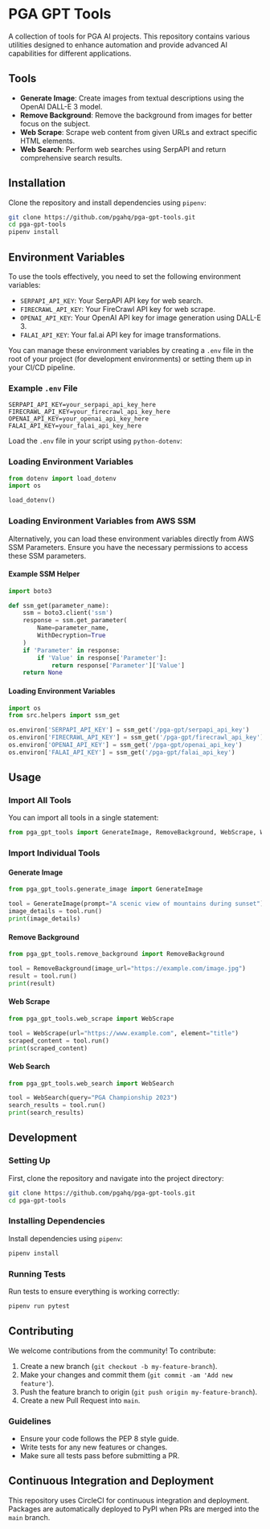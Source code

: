 # PGA GPT Tools

A collection of tools for PGA AI projects. This repository contains various utilities designed to enhance automation and provide advanced AI capabilities for different applications.

## Tools

- **Generate Image**: Create images from textual descriptions using the OpenAI DALL-E 3 model.
- **Remove Background**: Remove the background from images for better focus on the subject.
- **Web Scrape**: Scrape web content from given URLs and extract specific HTML elements.
- **Web Search**: Perform web searches using SerpAPI and return comprehensive search results.

## Installation

Clone the repository and install dependencies using `pipenv`:

```bash
git clone https://github.com/pgahq/pga-gpt-tools.git
cd pga-gpt-tools
pipenv install
```

## Environment Variables

To use the tools effectively, you need to set the following environment variables:

- `SERPAPI_API_KEY`: Your SerpAPI API key for web search.
- `FIRECRAWL_API_KEY`: Your FireCrawl API key for web scrape.
- `OPENAI_API_KEY`: Your OpenAI API key for image generation using DALL-E 3.
- `FALAI_API_KEY`: Your fal.ai API key for image transformations.

You can manage these environment variables by creating a `.env` file in the root of your project (for development environments) or setting them up in your CI/CD pipeline.

### Example `.env` File

```plaintext
SERPAPI_API_KEY=your_serpapi_api_key_here
FIRECRAWL_API_KEY=your_firecrawl_api_key_here
OPENAI_API_KEY=your_openai_api_key_here
FALAI_API_KEY=your_falai_api_key_here
```

Load the `.env` file in your script using `python-dotenv`:

### Loading Environment Variables

```python
from dotenv import load_dotenv
import os

load_dotenv()
```

### Loading Environment Variables from AWS SSM

Alternatively, you can load these environment variables directly from AWS SSM Parameters. Ensure you have the necessary permissions to access these SSM parameters.

#### Example SSM Helper
```python
import boto3

def ssm_get(parameter_name):
    ssm = boto3.client('ssm')
    response = ssm.get_parameter(
        Name=parameter_name,
        WithDecryption=True
    )
    if 'Parameter' in response:
        if 'Value' in response['Parameter']:
            return response['Parameter']['Value']
    return None
```

#### Loading Environment Variables

```python
import os
from src.helpers import ssm_get

os.environ['SERPAPI_API_KEY'] = ssm_get('/pga-gpt/serpapi_api_key')
os.environ['FIRECRAWL_API_KEY'] = ssm_get('/pga-gpt/firecrawl_api_key')
os.environ['OPENAI_API_KEY'] = ssm_get('/pga-gpt/openai_api_key')
os.environ['FALAI_API_KEY'] = ssm_get('/pga-gpt/falai_api_key')
```

## Usage

### Import All Tools
You can import all tools in a single statement:

```python
from pga_gpt_tools import GenerateImage, RemoveBackground, WebScrape, WebSearch
```

### Import Individual Tools

#### Generate Image
```python
from pga_gpt_tools.generate_image import GenerateImage

tool = GenerateImage(prompt="A scenic view of mountains during sunset")
image_details = tool.run()
print(image_details)
```

#### Remove Background
```python
from pga_gpt_tools.remove_background import RemoveBackground

tool = RemoveBackground(image_url="https://example.com/image.jpg")
result = tool.run()
print(result)
```

#### Web Scrape
```python
from pga_gpt_tools.web_scrape import WebScrape

tool = WebScrape(url="https://www.example.com", element="title")
scraped_content = tool.run()
print(scraped_content)
```

#### Web Search
```python
from pga_gpt_tools.web_search import WebSearch

tool = WebSearch(query="PGA Championship 2023")
search_results = tool.run()
print(search_results)
```

## Development

### Setting Up

First, clone the repository and navigate into the project directory:

```bash
git clone https://github.com/pgahq/pga-gpt-tools.git
cd pga-gpt-tools
```

### Installing Dependencies

Install dependencies using `pipenv`:

```bash
pipenv install
```

### Running Tests

Run tests to ensure everything is working correctly:

```bash
pipenv run pytest
```

## Contributing

We welcome contributions from the community! To contribute:

1. Create a new branch (`git checkout -b my-feature-branch`).
2. Make your changes and commit them (`git commit -am 'Add new feature'`).
3. Push the feature branch to origin (`git push origin my-feature-branch`).
4. Create a new Pull Request into `main`.

### Guidelines

- Ensure your code follows the PEP 8 style guide.
- Write tests for any new features or changes.
- Make sure all tests pass before submitting a PR.

## Continuous Integration and Deployment

This repository uses CircleCI for continuous integration and deployment. Packages are automatically deployed to PyPI when PRs are merged into the `main` branch.
